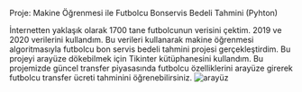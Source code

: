 Proje: Makine Öğrenmesi ile Futbolcu Bonservis Bedeli Tahmini (Pyhton)

İnternetten yaklaşık olarak 1700 tane futbolcunun verisini çektim. 2019 ve 2020 verilerini kullandım.
Bu verileri kullanarak makine öğrenmesi algoritmasıyla futbolcu bon servis bedeli tahmini projesi gerçekleştirdim. Bu projeyi arayüze dökebilmek için Tikinter kütüphanesini kullandım.
Bu projemizde güncel transfer piyasasında futbolcu özelliklerini arayüze girerek futbolcu transfer ücreti tahminini öğrenebilirsiniz. 
![arayüz](https://github.com/sametAkkoyun/Sistem-Analizi-Ve-Tasarimi-Vizem/assets/110449954/00c61985-6aac-487d-b0c7-5a4294638e96)
